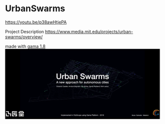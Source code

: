 # UrbanSwarms

https://youtu.be/p38awHtjePA

Project Description https://www.media.mit.edu/projects/urban-swarms/overview/

made with [gama 1.8](https://github.com/gama-platform/gama/releases)
![](https://github.com/agrignard/UrbanSwarms/blob/master/urbanswarms.png?raw=true)
